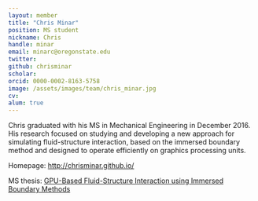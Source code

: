 ```yaml
---
layout: member
title: "Chris Minar"
position: MS student
nickname: Chris
handle: minar
email: minarc@oregonstate.edu
twitter:
github: chrisminar
scholar:
orcid: 0000-0002-8163-5758
image: /assets/images/team/chris_minar.jpg
cv:
alum: true
---
```

Chris graduated with his MS in Mechanical Engineering in December 2016. His research focused on studying and developing a new approach for simulating fluid-structure interaction, based on the immersed boundary method and designed to operate efficiently on graphics processing units.

<i class="fa fa-home" aria-hidden="true"></i> Homepage: <http://chrisminar.github.io/>

<i class="fa fa-book" aria-hidden="true"></i> MS thesis: [GPU-Based Fluid-Structure Interaction using Immersed Boundary Methods](http://hdl.handle.net/1957/60147)

[Oregon State University]: http://oregonstate.edu/
[School of Mechanical, Industrial, and Manufacturing Engineering]: http://mime.oregonstate.edu
